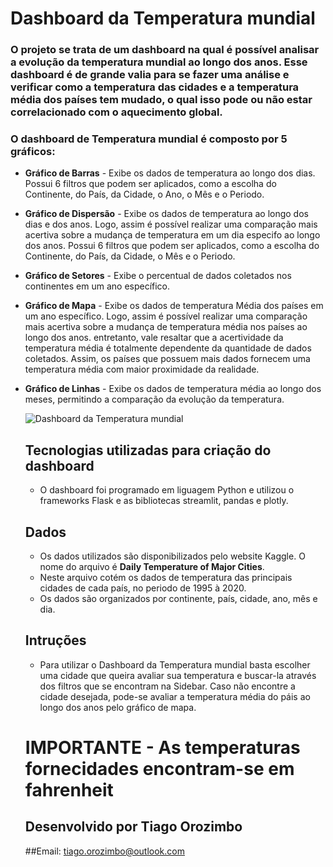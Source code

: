 # Dashboard da Temperatura mundial
### O projeto se trata de um dashboard na qual é possível analisar a evolução da temperatura mundial ao longo dos anos. Esse dashboard é de grande valia para se fazer uma análise e verificar como a temperatura das cidades e a temperatura média dos países tem mudado, o qual isso pode ou não estar correlacionado com o aquecimento global.
### O dashboard de Temperatura mundial é composto por 5 gráficos:
- **Gráfico de Barras** - Exibe os dados de temperatura ao longo dos dias. Possui 6 filtros que podem ser aplicados, como a escolha do Continente, do País, da Cidade, o Ano, o Mês e o Periodo.
- **Gráfico de Dispersão** - Exibe os dados de temperatura ao longo dos dias e dos anos. Logo, assim é possível realizar uma comparação mais acertiva sobre a mudança de temperatura em um dia especifo ao longo dos anos. Possui 6 filtros que podem ser aplicados, como a escolha do Continente, do País, da Cidade, o Mês e o Periodo.
- **Gráfico de Setores** - Exibe o percentual de dados coletados nos continentes em um ano específico.
- **Gráfico de Mapa** - Exibe os dados de temperatura Média dos países em um ano específico. Logo, assim é possível realizar uma comparação mais acertiva sobre a mudança de temperatura média nos países ao longo dos anos. entretanto, vale resaltar que a acertividade da temperatura média é totalmente dependente da quantidade de dados coletados. Assim, os países que possuem mais dados fornecem uma temperatura média com maior proximidade da realidade.
- **Gráfico de Linhas** - Exibe os dados de temperatura média ao longo dos meses, permitindo a comparação da evolução da temperatura.
  
  ![Dashboard da Temperatura mundial](https://github.com/tiago-orozimbo/Desafio-Python/assets/166767028/02a5ec7d-e78d-4ddb-ab62-a3a6919d8962)

  ## Tecnologias utilizadas para criação do dashboard
  - O dashboard foi programado em liguagem Python e utilizou o frameworks Flask e as bibliotecas streamlit, pandas e plotly.
  ## Dados
  - Os dados utilizados são disponibilizados pelo website Kaggle. O nome do arquivo é **Daily Temperature of Major Cities**.
  - Neste arquivo cotém os dados de temperatura das principais cidades de cada país, no periodo de 1995 à 2020.
  - Os dados são organizados por continente, país, cidade, ano, mês e dia.
  ## Intruções
  - Para utilizar o Dashboard da Temperatura mundial basta escolher uma cidade que queira avaliar sua temperatura e buscar-la através dos filtros que se encontram na Sidebar. Caso não encontre a cidade desejada, pode-se avaliar a temperatura média do páis ao longo dos anos pelo gráfico de mapa.
 
  # IMPORTANTE - As temperaturas fornecidades encontram-se em **fahrenheit**
  ## Desenvolvido por  Tiago Orozimbo
  ##Email: tiago.orozimbo@outlook.com
 
